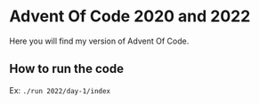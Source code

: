 # Advent Of Code 2020 and 2022
Here you will find my version of Advent Of Code.

## How to run the code
Ex: `./run 2022/day-1/index`